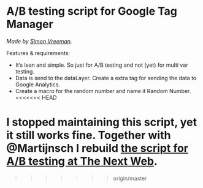 A/B testing script for Google Tag Manager
=========================================

_Made by [Simon Vreeman](http://vreeman.com)._

Features & requirements:
- It’s lean and simple. So just for A/B testing and not (yet) for multi var testing.
- Data is send to the dataLayer. Create a extra tag for sending the data to Google Analytics.
- Create a macro for the random number and name it Random Number.
<<<<<<< HEAD

I stopped maintaining this script, yet it still works fine. Together with @Martijnsch I rebuild [the script for A/B testing at The Next Web](https://github.com/MartijnSch/cro).
=======
>>>>>>> origin/master
